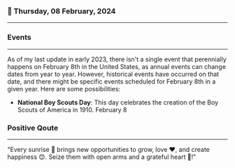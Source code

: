 ### 📅 Thursday, 08 February, 2024
------
### Events
------
As of my last update in early 2023, there isn't a single event that perennially happens on February 8th in the United States, as annual events can change dates from year to year. However, historical events have occurred on that date, and there might be specific events scheduled for February 8th in a given year. Here are some possibilities:

- **National Boy Scouts Day**: This day celebrates the creation of the Boy Scouts of America in 1910. February 8
### Positive Qoute
------
"Every sunrise 🌅 brings new opportunities to grow, love ❤️, and create happiness 😊. Seize them with open arms and a grateful heart 💖!"
